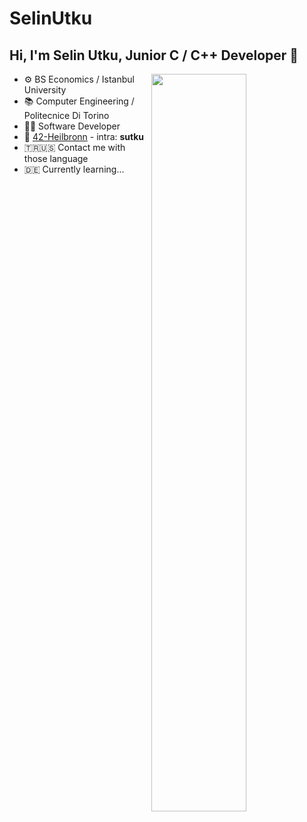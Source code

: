 # SelinUtku
## Hi, I'm Selin Utku, Junior C / C++ Developer 🚀

<img width="55%" align="right" src="../Desktop/coding.jpeg" />

- ⚙️&nbsp;BS Economics / Istanbul University
- 📚&nbsp;Computer Engineering / Politecnice Di Torino
- 👨‍💻&nbsp;Software Developer
- 🐥&nbsp;<a target="_blank" href="https://www.42heilbronn.de/en/">42-Heilbronn</a> - intra: <b>sutku</b>
- 🇹🇷🇺🇸 Contact me with those language 
- 🇩🇪 Currently learning...
